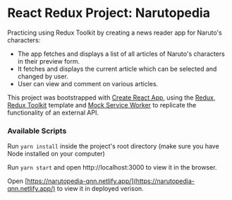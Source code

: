 # React Redux Project: Narutopedia
Practicing using Redux Toolkit by creating a news reader app for Naruto's characters:
- The app fetches and displays a list of all articles of Naruto's characters in their preview form.
- It fetches and displays the current article which can be selected and changed by user.
- User can view and comment on various articles.

This project was bootstrapped with [Create React App](https://github.com/facebook/create-react-app), using the [Redux](https://redux.js.org/), [Redux Toolkit](https://redux-toolkit.js.org/) template and [Mock Service Worker](https://mswjs.io/) to replicate the functionality of an external API.

### Available Scripts
Run `yarn install` inside the project's root directory (make sure you have Node installed on your computer)

Run `yarn start` and open http://localhost:3000 to view it in the browser.

Open [https://narutopedia-qnn.netlify.app/](https://narutopedia-qnn.netlify.app/) to view it in deployed verison.
